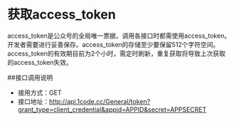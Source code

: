 # 获取access_token

  access_token是公众号的全局唯一票据，调用各接口时都需使用access_token。开发者需要进行妥善保存。access_token的存储至少要保留512个字符空间。access_token的有效期目前为2个小时，需定时刷新，重复获取将导致上次获取的access_token失效。


##接口调用说明
* 接用方式：GET
* 接口地址：http://api.1code.cc/General/token?grant_type=client_credential&appid=APPID&secret=APPSECRET





